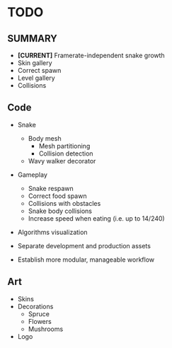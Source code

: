 # TODO

## SUMMARY
- **[CURRENT]** Framerate-independent snake growth
- Skin gallery
- Correct spawn
- Level gallery
- Collisions

## Code
- Snake
    - Body mesh
        - Mesh partitioning
        - Collision detection
    - Wavy walker decorator

- Gameplay
    - Snake respawn
    - Correct food spawn
    - Collisions with obstacles
    - Snake body collisions
    - Increase speed when eating (i.e. up to 14/240)

- Algorithms visualization
- Separate development and production assets
- Establish more modular, manageable workflow

## Art

- Skins
- Decorations
    - Spruce
    - Flowers
    - Mushrooms
- Logo

